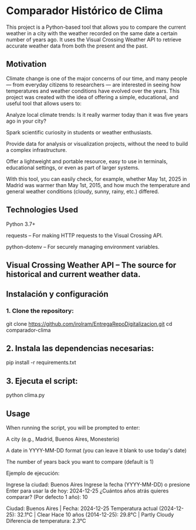 # Comparador Histórico de Clima

This project is a Python-based tool that allows you to compare the current weather in a city with the weather recorded on the same date a certain number of years ago. It uses the Visual Crossing Weather API to retrieve accurate weather data from both the present and the past.

## Motivation
Climate change is one of the major concerns of our time, and many people — from everyday citizens to researchers — are interested in seeing how temperatures and weather conditions have evolved over the years. This project was created with the idea of offering a simple, educational, and useful tool that allows users to:

Analyze local climate trends: Is it really warmer today than it was five years ago in your city?

Spark scientific curiosity in students or weather enthusiasts.

Provide data for analysis or visualization projects, without the need to build a complex infrastructure.

Offer a lightweight and portable resource, easy to use in terminals, educational settings, or even as part of larger systems.

With this tool, you can easily check, for example, whether May 1st, 2025 in Madrid was warmer than May 1st, 2015, and how much the temperature and general weather conditions (cloudy, sunny, rainy, etc.) differed.

## Technologies Used
Python 3.7+

requests – For making HTTP requests to the Visual Crossing API.

python-dotenv – For securely managing environment variables.

Visual Crossing Weather API – The source for historical and current weather data.
---

## Instalación y configuración

### 1. Clone the repository:


git clone https://github.com/irolram/EntregaRepoDigitalizacion.git
cd comparador-clima

## 2. Instala las dependencias necesarias:
pip install -r requirements.txt

## 3. Ejecuta el script:

python clima.py

## Usage
When running the script, you will be prompted to enter:

A city (e.g., Madrid, Buenos Aires, Monesterio)

A date in YYYY-MM-DD format (you can leave it blank to use today's date)

The number of years back you want to compare (default is 1)



Ejemplo de ejecución:

Ingrese la ciudad: Buenos Aires
Ingrese la fecha (YYYY-MM-DD) o presione Enter para usar la de hoy: 2024-12-25
¿Cuántos años atrás quieres comparar? (Por defecto 1 año): 10

Ciudad: Buenos Aires | Fecha: 2024-12-25
Temperatura actual (2024-12-25): 32.1°C | Clear
Hace 10 años (2014-12-25): 29.8°C | Partly Cloudy
Diferencia de temperatura: 2.3°C


